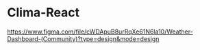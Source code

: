 # Clima-React

https://www.figma.com/file/cWDApuB8urRqXe61N6la10/Weather-Dashboard-(Community)?type=design&mode=design

